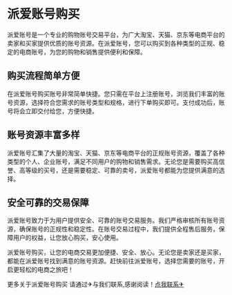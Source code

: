 # 派爱账号购买

派爱账号是一个专业的购物账号交易平台，为广大淘宝、天猫、京东等电商平台的卖家和买家提供优质的账号资源。在派爱账号，您可以购买到各种类型的正规、稳定的电商账号，为您的购物和销售提供便利和保障。

## 购买流程简单方便

在派爱账号购买账号非常简单快捷。您只需在平台上注册账号，浏览我们丰富的账号资源，选择符合您需求的账号类型和规格，进行下单购买即可。支付成功后，账号将会立即交付给您，方便快捷。

## 账号资源丰富多样

派爱账号汇集了大量的淘宝、天猫、京东等电商平台的正规账号资源，覆盖了各种类型的个人、企业账号，满足不同用户的购物和销售需求。无论您是需要购买高信誉、高等级的买号，还是需要稳定、可靠的卖号，派爱账号都能为您提供满意的选择。

## 安全可靠的交易保障

派爱账号致力于为用户提供安全、可靠的账号交易服务。我们严格审核所有账号资源，确保账号的正规性和稳定性。在账号交易过程中，我们提供全程售后服务，保障用户的权益，让您放心购买，安心使用。

派爱账号购买，让您的电商交易更加便捷、安全、放心。无论您是卖家还是买家，都能在派爱账号找到满意的账号资源。赶快前往派爱账号，选择您需要的账号，开启更轻松的电商之旅吧！

更多关于派爱账号购买 请通过✈与我们联系,感谢阅读！[点我联系✈](https://doc.G208.com)
